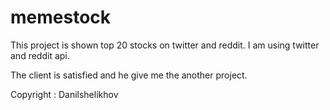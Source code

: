 # memestock

This project is shown top 20 stocks on twitter and reddit.
I am using twitter and reddit api.

The client is satisfied and he give me the another project.

Copyright : Danilshelikhov
